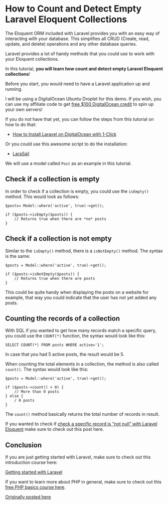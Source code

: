 # How to Count and Detect Empty Laravel Eloquent Collections

The Eloquent ORM included with Laravel provides you with an easy way of interacting with your database. This simplifies all CRUD (Create, read, update, and delete) operations and any other database queries.

Laravel provides a lot of handy methods that you could use to work with your Eloquent collections.

In this tutorial, **you will learn how count and detect empty Laravel Eloquent collections**!

Before you start, you would need to have a Laravel application up and running.

I will be using a DigitalOcean Ubuntu Droplet for this demo. If you wish, you can use my affiliate code to get [free $100 DigitalOcean credit](https://m.do.co/c/2a9bba940f39) to spin up your own servers!

If you do not have that yet, you can follow the steps from this tutorial on how to do that:

* [How to Install Laravel on DigitalOcean with 1-Click](https://devdojo.com/bobbyiliev/how-to-install-laravel-on-digitalocean-with-1-click)

Or you could use this awesome script to do the installation:

* [LaraSail](https://devdojo.com/episode/laravel-on-digital-ocean-with-larasail)

We will use a model called `Post` as an example in this tutorial.

## Check if a collection is empty

In order to check if a collection is empty, you could use the `isEmpty()` method. This would look as follows:

```
$posts= Model::where('active', true)->get();

if ($posts->isEmpty($posts)) {
    // Returns true when there are *no* posts
}
```

## Check if a collection is **not** empty

Similar to the `isEmpty()` method, there is a `isNotEmpty()` method. The syntax is the same:

```
$posts = Model::where('active', true)->get();

if ($posts->isNotEmpty($posts)) {
    // Returns true when there are posts
}
```

This could be quite handy when displaying the posts on a website for example, that way you could indicate that the user has not yet added any posts.

## Counting the records of a collection

With SQL if you wanted to get how many records match a specific query, you could use the `COUNT(*)` function, the syntax would look like this:

```
SELECT COUNT(*) FROM posts WHERE active='1';
```

In case that you had 5 active posts, the result would be 5.

When counting the total elements in a collection, the method is also called `count()`. The syntax would look like this:

```
$posts = Model::where('active', true)->get();

if ($posts->count() > 0) {
    // More than 0 posts
} else {
    / 0 posts
}
```

The `count()` method basically returns the total number of records in result.

If you wanted to check if [check a specific record is “not null” with Laravel Eloquent](https://devdojo.com/bobbyiliev/how-to-check-if-not-null-with-laravel-eloquent) make sure to check out this post here. 

## Conclusion

If you are just getting started with Laravel, make sure to check out this introduction course here:

[Getting started with Laravel](https://devdojo.com/course/laravel-7-basics)

If you want to learn more about PHP in general, make sure to check out this [free PHP basics course here](https://devdojo.com/course/php-basics).

[Originally posted here](https://devdojo.com/bobbyiliev/how-to-count-and-detect-empty-laravel-eloquent-collections)